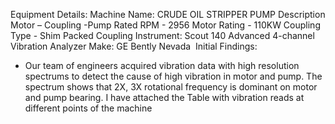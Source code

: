 Equipment Details:
Machine Name: CRUDE OIL STRIPPER PUMP
Description
Motor – Coupling -Pump
Rated RPM - 2956
Motor Rating - 110KW
Coupling Type - Shim Packed Coupling
Instrument: Scout 140 Advanced 4-channel Vibration Analyzer
Make: GE Bently Nevada 
Initial Findings:
- Our team of engineers acquired vibration data with high resolution spectrums to detect the cause of high vibration in motor and pump. The spectrum shows that 2X, 3X rotational frequency is dominant on motor and pump bearing. I have attached the Table with vibration reads at different points of the machine
